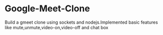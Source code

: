 # Google-Meet-Clone
Build a gmeet clone using sockets and nodejs.Implemented basic features like mute,unmute,video-on,video-off and chat box
